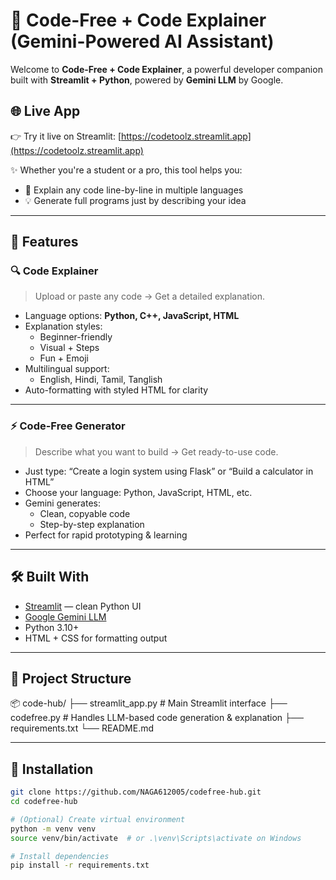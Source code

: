 # 🧠 Code-Free + Code Explainer (Gemini-Powered AI Assistant)

Welcome to **Code-Free + Code Explainer**, a powerful developer companion built with **Streamlit + Python**, powered by **Gemini LLM** by Google.


## 🌐 Live App

👉 Try it live on Streamlit: [https://codetoolz.streamlit.app](https://codetoolz.streamlit.app)

✨ Whether you're a student or a pro, this tool helps you:
- 🧾 Explain any code line-by-line in multiple languages
- 💡 Generate full programs just by describing your idea

---

## 🚀 Features

### 🔍 Code Explainer
> Upload or paste any code → Get a detailed explanation.

- Language options: **Python, C++, JavaScript, HTML**
- Explanation styles:
  - Beginner-friendly
  - Visual + Steps
  - Fun + Emoji
- Multilingual support:
  - English, Hindi, Tamil, Tanglish
- Auto-formatting with styled HTML for clarity

---

### ⚡ Code-Free Generator
> Describe what you want to build → Get ready-to-use code.

- Just type: “Create a login system using Flask” or “Build a calculator in HTML”
- Choose your language: Python, JavaScript, HTML, etc.
- Gemini generates:
  - Clean, copyable code
  - Step-by-step explanation
- Perfect for rapid prototyping & learning

---

## 🛠️ Built With

- [Streamlit](https://streamlit.io/) — clean Python UI
- [Google Gemini LLM](https://ai.google.dev/)
- Python 3.10+
- HTML + CSS for formatting output

---

## 📁 Project Structure

📦 code-hub/
├── streamlit_app.py # Main Streamlit interface
├── codefree.py # Handles LLM-based code generation & explanation
├── requirements.txt
└── README.md


---

## 🔧 Installation

```bash
git clone https://github.com/NAGA612005/codefree-hub.git
cd codefree-hub

# (Optional) Create virtual environment
python -m venv venv
source venv/bin/activate  # or .\venv\Scripts\activate on Windows

# Install dependencies
pip install -r requirements.txt
